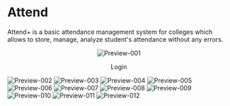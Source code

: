 # Attend
Attend+ is a basic attendance management system for colleges which allows to store, manage, analyze student's attendance without any errors.
<p align="center">
  <img alt="Preview-001" src="Previews/001.png"/>
  <p align="center"> Login </p>
  <img alt="Preview-002" src="Previews/002.png"/>
  <img alt="Preview-003" src="Previews/003.png"/>
  <img alt="Preview-004" src="Previews/004.png"/>
  <img alt="Preview-005" src="Previews/005.png"/>
  <img alt="Preview-006" src="Previews/006.png"/>
  <img alt="Preview-007" src="Previews/007.png"/>
  <img alt="Preview-008" src="Previews/008.png"/>
  <img alt="Preview-009" src="Previews/009.png"/>
  <img alt="Preview-010" src="Previews/010.png"/>
  <img alt="Preview-011" src="Previews/011.png"/>
  <img alt="Preview-012" src="Previews/012.png"/>
</p>
